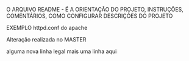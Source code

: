 
O ARQUIVO README - 
É A ORIENTAÇÃO DO PROJETO, 
INSTRUÇÕES,
COMENTÁRIOS, 
COMO CONFIGURAR
DESCRIÇÕES DO PROJETO

EXEMPLO httpd.conf  do apache


Alteração realizada no MASTER

alguma nova linha legal
mais uma linha aqui

